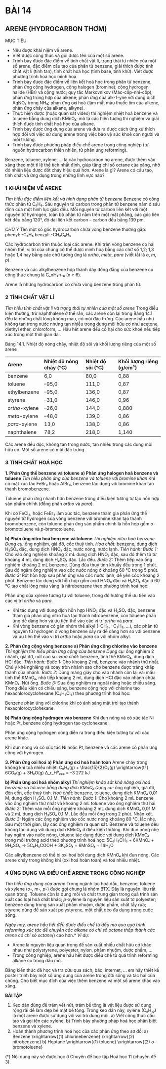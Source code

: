 # BÀI 14

## ARENE (HYDROCARBON THƠM)

MỤC TIÊU
- Nêu được khái niệm về arene.
- Viết được công thức và gọi được tên của một số arene.
- Trình bày được đặc điểm về tính chất vật lí, trạng thái tự nhiên của một số arene, đặc điểm cấu tạo của phân tử benzene, giải thích được tính chất vật lí (tính tan), tính chất hoá học (tính base, tính khử). Viết được phương trình hoá học minh hoạ.
- Trình bày được đặc điểm về liên kết hoá học trong phân tử benzene, phản ứng cộng hydrogen, cộng halogen (bromine); cộng hydrogen halide (HBr) và cộng nước; quy tắc Markovnikov (Mác-cốp-nhi-cốp); phản ứng trùng hợp của alkene; phản ứng của alk-1-yne với dung dịch AgNO₃ trong NH₃; phản ứng oxi hoá (làm mất màu thuốc tím của alkene, phản ứng cháy của alkane, alkyne).
- Thực hiện được (hoặc quan sát video) thí nghiệm nhiệt hoá benzene và toluene bằng dung dịch KMnO₄; mô tả các hiện tượng thí nghiệm và giải thích được tính chất hoá học của alkane.
- Trình bày được ứng dụng của arene và đưa ra được cách ứng xử thích hợp đối với việc sử dụng arene trong việc bảo vệ sức khoẻ con người và môi trường.
- Trình bày được phương pháp điều chế arene trong công nghiệp (từ nguồn hydrocarbon thiên nhiên, từ phản ứng reforming).

Benzene, toluene, xylene, ... là các hydrocarbon họ arene, được thêm vào xăng theo một tỉ lệ thể tích nhất định, giúp tăng chỉ số octane của xăng, nhờ đó nhiên liệu được đốt cháy hiệu quả hơn. Arene là gì? Arene có cấu tạo, tính chất và ứng dụng trong những lĩnh vực nào?

### 1 KHÁI NIỆM VỀ ARENE

*Tìm hiểu đặc điểm liên kết và hình dạng phân tử benzene*
Benzene có công thức phân tử C₆H₆. Sáu nguyên tử carbon trong phân tử benzene nằm ở sáu đỉnh của một hình lục giác đều. Mỗi nguyên tử carbon liên kết với một nguyên tử hydrogen, toàn bộ phân tử nằm trên một mặt phẳng, các góc liên kết đều bằng 120°, độ dài liên kết carbon – carbon đều bằng 139 pm.

*CHÚ Ý*
Tên một số gốc hydrocarbon chứa vòng benzene thường gặp:
phenyl: -C₆H₅
benzyl: -CH₂C₆H₅

Các hydrocarbon trên thuộc loại các arene.
Khi trên vòng benzene có hai nhóm thế, vị trí của chúng có thể được minh hoạ bằng các chữ số 1,2; 1,3 hoặc 1,4 hay bằng các chữ tương ứng là *ortho*, *meta*, *para* (viết tắt là *o*, *m*, *p*).

Benzene và các alkylbenzene hợp thành dãy đồng đẳng của benzene có công thức chung là C_nH₂n-₆ (n ≥ 6).

Arene là những hydrocarbon có chứa vòng benzene trong phân tử.

### 2 TÍNH CHẤT VẬT LÍ

*Tìm hiểu tính chất vật lí và trạng thái tự nhiên của một số arene*
Trong điều kiện thường, trừ naphthalene ở thể rắn, các arene còn lại trong Bảng 14.1 đều là những chất lỏng không màu, có mùi đặc trưng.
Các arene hầu như không tan trong nước nhưng tan nhiều trong dung môi hữu cơ như acetone, diethyl ether, chloroform, ...
Hầu hết arene đều có hại cho sức khoẻ nếu tiếp xúc trong một thời gian dài.

Bảng 14.1. Nhiệt độ nóng chảy, nhiệt độ sôi và khối lượng riêng của một số arene

| Arene       | Nhiệt độ nóng chảy (°C) | Nhiệt độ sôi (°C) | Khối lượng riêng (g/cm³) |
| :---------- | :--------------------- | :--------------- | :----------------------- |
| benzene     | 6,0                    | 80,0             | 0,88                     |
| toluene     | –95,0                  | 111,0            | 0,87                     |
| ethylbenzene | –95,0                  | 136,0            | 0,87                     |
| styrene     | –31,0                  | 146,0            | 0,96                     |
| *ortho*-xylene | –26,0                  | 144,0            | 0,880                    |
| *meta*-xylene | –48,0                  | 139,0            | 0,86                     |
| *para*-xylene | 13,0                   | 138,0            | 0,86                     |
| naphthalene | 78,2                   | 218,0            | 1,140                    |

Các arene đều độc, không tan trong nước, tan nhiều trong các dung môi hữu cơ. Một số arene có mùi đặc trưng.

### 3 TÍNH CHẤT HOÁ HỌC

**1. Phản ứng thế benzene và toluene**
**a) Phản ứng halogen hoá benzene và toluene**
*Tìm hiểu phản ứng của benzene và toluene với bromine khan*
Khi có mặt xúc tác FeBr₃ hoặc AlBr₃, benzene tác dụng với bromine khan tạo thành bromobenzene.

Toluene phản ứng nhanh hơn benzene trong điều kiện tương tự tạo hỗn hợp sản phẩm chính (đồng phân *ortho* và *para*).

Khi có FeCl₃, hoặc FeBr₃ làm xúc tác, benzene tham gia phản ứng thế nguyên tử hydrogen của vòng benzene với bromine khan tạo thành bromobenzene, còn toluene phản ứng sản phẩm chính là hỗn hợp gồm *o*-bromotoluene và *p*-bromotoluene.

**b) Phản ứng nitro hoá benzene và toluene**
*Thí nghiệm nitro hoá benzene*
*Dụng cụ:* ống nghiệm, giá đỡ, cốc thuỷ tinh.
*Hoá chất:* benzene, dung dịch H₂SO₄ đặc, dung dịch HNO₃ đặc, nước nóng, nước lạnh.
*Tiến hành:*
*Bước 1:* Cho vào ống nghiệm khoảng 2 mL dung dịch HNO₃ đặc, sau đó thêm từ từ khoảng 4 mL dung dịch H₂SO₄ đặc. Lắc đều.
*Bước 2:* Thêm tiếp vào ống nghiệm khoảng 2 mL benzene. Dùng đũa thuỷ tinh khuấy đều trong 1 phút. Sau đó ngâm ống nghiệm vào cốc nước nóng ở khoảng 60 °C trong 5 phút.
*Bước 3:* Rót hỗn hợp sau phản ứng vào cốc nước lạnh, để yên cốc khoảng 2 phút.
Benzene tác dụng với hỗn hợp gồm acid HNO₃ đặc và H₂SO₄ đặc ở 60 °C tạo chất lỏng màu vàng là nitrobenzene theo phương trình hoá học:

Phản ứng của xylene tương tự với toluene, trong đó hướng thế ưu tiên vào các vị trí *ortho* và *para*.

- Khi tác dụng với dung dịch hỗn hợp HNO₃ đặc và H₂SO₄ đặc, benzene tham gia phản ứng nitro hoá tạo thành nitrobenzene, còn toluene phản ứng dễ dàng hơn và ưu tiên thế vào các vị trí *ortho* và *para*.
- Khi vòng benzene có gắn nhóm thế alkyl (–CH₃, –C₂H₅, ...), các phân tử nguyên tử hydrogen ở vòng benzene xảy ra dễ dàng hơn so với benzene và ưu tiên thế vào vị trí *ortho* hoặc *para* so với nhóm alkyl.

**2. Phản ứng cộng vòng benzene**
**a) Phản ứng cộng chlorine vào benzene**
*Thí nghiệm tìm hiểu phản ứng cộng của benzene*
*Dụng cụ:* ống nghiệm 2 nhánh, giá đỡ, nút cao su.
*Hoá chất:* benzene, tinh thể KMnO₄, dung dịch HCl đặc.
*Tiến hành:*
*Bước 1:* Cho khoảng 2 mL benzene vào nhánh thứ nhất. Chú ý khẽ nghiêng và xoay tròn nhánh sao cho benzene được tráng khắp thành của nhánh.
*Bước 2:* Dùng máng giấy cho vào nhánh còn lại vài mẩu tinh thể KMnO₄, nhỏ tiếp khoảng 2 mL dung dịch HCl đặc vào nhánh chứa KMnO₄. Nút ống.
*Bước 3:* Đưa ống nghiệm ra ngoài nắng hoặc chiếu sáng.
Trong điều kiện có chiếu sáng, benzene cộng hợp với chlorine tạo hexachlorocyclohexane (C₆H₆Cl₆) theo phương trình hoá học:

Benzene phản ứng với chlorine khi có ánh sáng mặt trời tạo thành hexachlorocyclohexane.

**b) Phản ứng cộng hydrogen vào benzene**
Khi đun nóng và có xúc tác Ni hoặc Pt, benzene cộng hydrogen tạo cyclohexane:

Phản ứng cộng hydrogen cũng diễn ra trong điều kiện tương tự với các arene khác.

Khi đun nóng và có xúc tác Ni hoặc Pt, benzene và các arene có phản ứng cộng với hydrogen.

**3. Phản ứng oxi hoá**
**a) Phản ứng oxi hoá hoàn toàn**
Arene cháy trong không khí toả nhiều nhiệt:
C₆H₆(g) + \frac{15}{2}O₂(g) \xrightarrow{t°} 6CO₂(g) + 3H₂O(g)    Δ_r_H⁰₂₉₈ = –3 272 kJ

**b) Phản ứng oxi hoá nhóm alkyl**
*Thí nghiệm khảo sát khả năng oxi hoá benzene và toluene bằng dung dịch KMnO₄*
*Dụng cụ:* ống nghiệm, giá đỡ, đèn cồn, cốc thuỷ tinh.
*Hoá chất:* benzene, toluene, dung dịch KMnO₄ 0,01 M, dung dịch H₂SO₄ 0,1 M.
*Tiến hành:*
*Bước 1:* Cho khoảng 2 mL benzene vào ống nghiệm thứ nhất và khoảng 2 mL toluene vào ống nghiệm thứ hai.
*Bước 2:* Thêm vào mỗi ống nghiệm khoảng 2 mL dung dịch KMnO₄ 0,01 M và 2 mL dung dịch H₂SO₄ 0,1 M. Lắc đều mỗi ống trong 2 phút. Nhận xét.
*Bước 3:* Ngâm các ống nghiệm vào cốc nước nóng khoảng 80 °C, lắc nhẹ. Sau một thời gian, lấy các ống nghiệm ra quan sát.
Benzene và toluene đều không tác dụng với dung dịch KMnO₄ ở điều kiện thường. Khi đun nóng nhẹ hay ngâm vào nước nóng, toluene tác dụng được với dung dịch KMnO₄ trong môi trường acid theo phương trình hoá học:
5C₆H₅CH₃ + 6KMnO₄ + 9H₂SO₄ → 5C₆H₅COOH + 3K₂SO₄ + 6MnSO₄ + 14H₂O

Các alkylbenzene có thể bị oxi hoá bởi dung dịch KMnO₄ khi đun nóng. Các arene cháy trong không khí (oxi hoá hoàn toàn) và toả nhiều nhiệt.

### 4 ỨNG DỤNG VÀ ĐIỀU CHẾ ARENE TRONG CÔNG NGHIỆP

*Tìm hiểu ứng dụng của arene*
Trong ngành lọc hoá dầu, benzene, toluene và xylene (*o-, m-, p-*) được gọi chung là nhóm BTX. Đây là nguyên liệu rất quan trọng. Toluene còn là dung môi và chất trung gian trong quá trình sản xuất các loại hoá chất khác; *p*-xylene là nguyên liệu sản xuất tơ polyester; benzene dùng trong sản xuất phẩm nhuộm, dược phẩm, chất tẩy rửa; styrene dùng để sản xuất polystyrene, một chất dẻo đa dụng trong cuộc sống.

*Ngày nay, arene hầu hết đều được điều chế từ dầu mỏ qua quá trình reforming xúc tác để chuyển các alkane có chỉ số octane thấp thành các arene có chỉ số octane(*) cao hơn.*
*Ví dụ:*

* Arene là nguyên liệu quan trọng để sản xuất nhiều chất hữu cơ khác nhau như polystyrene, polyester, nylon, phẩm nhuộm, dược phẩm, ...
* Trong công nghiệp, arene hầu hết được điều chế từ quá trình reforming alkane có trong dầu mỏ.

Bằng kiến thức đã học và tra cứu qua sách, báo, internet, ... em hãy thiết kế poster trình bày một số ứng dụng của arene trong đời sống và tác hại của chúng. Cho biết mục đích của việc thêm benzene và một số arene khác vào xăng.

**BÀI TẬP**

1. Keo dán dùng để trám vết nứt, trám bề tông là vật liệu được sử dụng rộng rãi để làm đẹp bề mặt bê tông. Trong keo dán này, xylene (C₈H₁₀) là một arene được sử dụng với vai trò dung môi.
   a) Viết công thức cấu tạo và gọi tên các xylene.
   b) Trình bày phương pháp hoá học phân biệt benzene và xylene.
2. Hoàn thành phương trình hoá học của các phản ứng theo sơ đồ:
   a) Benzene \xrightarrow{(1) chlorinebenzene} \xrightarrow{(2) nitrobenzene}
   b) Heptane \xrightarrow{(1) toluene} \xrightarrow{(2) *o*-bromotoluene}

(*) Nội dung này sẽ được học ở Chuyên đề học tập Hoá học 11 (chuyên đề 3).

